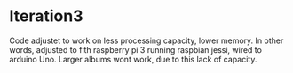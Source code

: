 # Iteration3

Code adjustet to work on less processing capacity, lower memory. In other words, adjusted to fith raspberry pi 3 running raspbian jessi, wired to arduino Uno. Larger albums wont work, due to this lack of capacity. 
